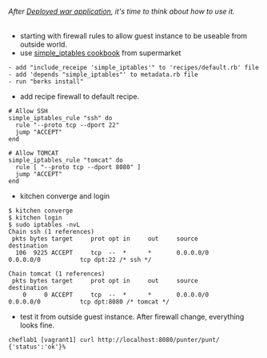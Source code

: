 ###### After [Deployed war application](https://github.com/boonchu/opslab/blob/master/vagrant/cheflab1/DEPLOY_APP.md), it's time to think about how to use it.
* starting with firewall rules to allow guest instance to be useable from outside world.
* use [simple_iptables cookbook](https://supermarket.chef.io/cookbooks/simple_iptables) from supermarket
```
- add "include_receipe 'simple_iptables'" to 'recipes/default.rb' file
- add 'depends "simple_iptables"' to metadata.rb file
- run "berks install"
```
* add recipe firewall to default recipe.
```
# Allow SSH
simple_iptables_rule "ssh" do
  rule "--proto tcp --dport 22"
  jump "ACCEPT"
end

# Allow TOMCAT
simple_iptables_rule "tomcat" do
  rule [ "--proto tcp --dport 8080" ]
  jump "ACCEPT"
end
```
* kitchen converge and login
```
$ kitchen converge
$ kitchen login
$ sudo iptables -nvL
Chain ssh (1 references)
 pkts bytes target     prot opt in     out     source               destination
  106  9225 ACCEPT     tcp  --  *      *       0.0.0.0/0            0.0.0.0/0           tcp dpt:22 /* ssh */

Chain tomcat (1 references)
 pkts bytes target     prot opt in     out     source               destination
    0     0 ACCEPT     tcp  --  *      *       0.0.0.0/0            0.0.0.0/0           tcp dpt:8080 /* tomcat */
```
* test it from outside guest instance. After firewall change, everything looks fine.
```
cheflab1 [vagrant1] curl http://localhost:8080/punter/punt/
{'status':'ok'}%
```
